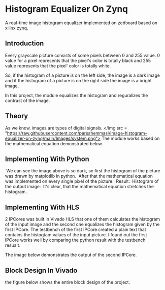 # Histogram Equalizer On Zynq
A real-time image histogram equalizer implemented on zedboard based on xilinx zynq.

## Introduction
Every grayscale picture consists of some pixels between 0 and 255 value.
0 value for a pixel represents that the pixel's color is totally black and 255 value represents that the pixel' color is totally white.

So, if the histogram of a picture is on the left side, the image is a dark image and if the histogram of a picture is on the right side the image is a bright image.

In this project, the module equalizes the histogram and reguralizes the contrast of the image.

## Theory
As we know, images are types of digital signals.
</img src = "https://raw.githubusercontent.com/parsahemmasi/image-histogram-equalizer-on-zynq/main/Images/system.png">
The module works based on the mathematical equation demonstrated below.
<img>

## Implementing With Python
<img>
We can see the image above is so dark, so first the histogram of the picture was drawn by matplotlib in python.
<img>
After that the mathematical equation was implemented on every single pixel of the picture.
<img>
Result:
<img>
Histogram of the output image:
<img>
It's clear, that the mathematical equation stretches the histogram.

## Implementing With HLS
2 IPCores was built in Vivado HLS that one of them calculates the histogram of the input image and the second one equalizes the histogram given by the first IPCore.
The testbench of the first IPCore created a plain text that contains the histogtam values of the input picture.
I found out the first IPCore works well by comparing the python result with the testbench resualt.
<img>
<img>
<img>

The image below demonstrates the output of the second IPCore.
<img>

## Block Design In Vivado
the figure below shows the entire block design of the project.
